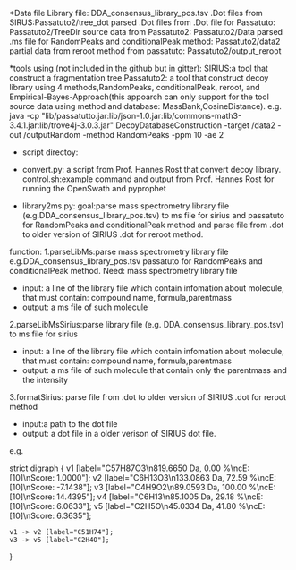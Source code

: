*Data file
Library file: DDA_consensus_library_pos.tsv
.Dot files from SIRUS:Passatuto2/tree_dot
parsed .Dot files from .Dot file for Passatuto: Passatuto2/TreeDir
source data from Passatuto2: Passatuto2/Data
parsed .ms file for RandomPeaks and conditionalPeak method: Passatuto2/data2
partial data from reroot method from passatuto: Passatuto2/output_reroot


*tools using (not included in the github but in gitter):
SIRIUS:a tool that construct a fragmentation tree
Passatuto2: a tool that construct decoy library using 4 methods,RandomPeaks, conditionalPeak, reroot, and Empirical-Bayes-Approach(this appoarch can only support for the tool source data using method and database: MassBank,CosineDistance).
e.g. java -cp "lib/passatutto.jar:lib/json-1.0.jar:lib/commons-math3-3.4.1.jar:lib/trove4j-3.0.3.jar" DecoyDatabaseConstruction -target /data2 -out /outputRandom -method RandomPeaks -ppm 10 -ae 2


* script directoy:
- convert.py:
a script from Prof. Hannes Rost that convert decoy library. 
control.sh:example command and output from Prof. Hannes Rost for running the OpenSwath and pyprophet

- library2ms.py:
goal:parse mass spectrometry library file (e.g.DDA_consensus_library_pos.tsv) to ms file for sirius and passatuto for RandomPeaks and conditionalPeak method and parse file from .dot to older version of SIRIUS .dot for reroot method.

function:
1.parseLibMs:parse mass spectrometry library file e.g.DDA_consensus_library_pos.tsv passatuto for RandomPeaks and conditionalPeak method. 
Need: mass spectrometry library file 
- input: a line of the library file which contain infomation about molecule, that must contain: compound name, formula,parentmass
- output: a ms file of such molecule


2.parseLibMsSirius:parse library file (e.g. DDA_consensus_library_pos.tsv) to ms file for sirius
- input: a line of the library file which contain infomation about molecule, that must contain: compound name, formula,parentmass
- output: a ms file of such molecule that contain only the parentmass and the intensity


3.formatSirius: parse file from .dot to older version of SIRIUS .dot for reroot method
- input:a path to the dot file
- output: a dot file in a older verison of SIRIUS dot file.

e.g.

strict digraph {
	v1 [label="C57H87O3\n819.6650 Da, 0.00 %\ncE: [10]\nScore: 1.0000"];
	v2 [label="C6H13O3\n133.0863 Da, 72.59 %\ncE: [10]\nScore: -7.1438"];
	v3 [label="C4H9O2\n89.0593 Da, 100.00 %\ncE: [10]\nScore: 14.4395"];
	v4 [label="C6H13\n85.1005 Da, 29.18 %\ncE: [10]\nScore: 6.0633"];
	v5 [label="C2H5O\n45.0334 Da, 41.80 %\ncE: [10]\nScore: 6.3635"];

	v1 -> v2 [label="C51H74"];
	v3 -> v5 [label="C2H4O"];

}




